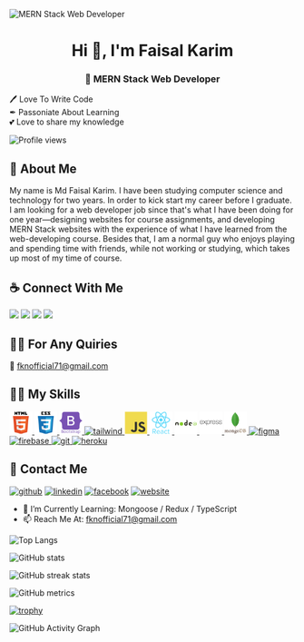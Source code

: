 ![MERN Stack Web Developer](https://media-exp1.licdn.com/dms/image/D5616AQGBpHo3poGEtw/profile-displaybackgroundimage-shrink_350_1400/0/1662889353511?e=1668643200&v=beta&t=qNoVLTuq6-WGbDeFXamHdBpMQ0OYei86BJmZJTQbsy8)
<h1 align="center">Hi 👋, I'm Faisal Karim</h1>
<h3 align="center">👑 MERN Stack Web Developer</h3>

🖊️ Love To Write Code <br>
✒  Passoniate About Learning <br>
💕 Love to share my knowledge </p> 

![Profile views](https://gpvc.arturio.dev/faisalkn-71)

## 🤵 About Me
My name is Md Faisal Karim. I have been studying computer science and technology for two years. In order to kick start my career before I graduate. I am looking for a web developer job since that's what I have been doing for one year—designing websites for course assignments, and developing MERN Stack websites with the experience of what I have learned from the web-developing course. Besides that, I am a normal guy who enjoys playing and spending time with friends, while not working or studying, which takes up most of my time of course.

<div align="left">
<h2>☕ Connect With Me</h2>
<a target="_blank"href="https://www.linkedin.com/in/faisalkn71/"><img src="https://img.shields.io/badge/linkedin-%230077B5.svg?style=for-the-badge&logo=linkedin&logoColor=white" /><a/>
<a target="_blank"href="https://wa.me/8801882847658"><img src="https://img.shields.io/badge/WhatsApp-25D366?style=for-the-badge&logo=whatsapp&logoColor=white" /><a/>
<a target="_blank"href="https://www.facebook.com/profile.php?id=100060664076721"><img src="https://img.shields.io/badge/Facebook-%231877F2.svg?style=for-the-badge&logo=Facebook&logoColor=white" /><a/>
<a target="_blank"href="mailto:fknofficial71@gmail.com"><img src="https://img.shields.io/badge/Gmail-D14836?style=for-the-badge&logo=gmail&logoColor=white" /><a/>
<div/>

## 💁‍♂️ For Any Quiries 
📧 fknofficial71@gmail.com

## 👨‍💻 My Skills
<p align="left"> <a href="https://www.w3.org/html/" target="_blank" rel="noreferrer"> <img src="https://raw.githubusercontent.com/devicons/devicon/master/icons/html5/html5-original-wordmark.svg" alt="html5" width="40" height="40"/> </a> <a href="https://www.w3schools.com/css/" target="_blank" rel="noreferrer"> <img src="https://raw.githubusercontent.com/devicons/devicon/master/icons/css3/css3-original-wordmark.svg" alt="css3" width="40" height="40"/> </a> <a href="https://getbootstrap.com" target="_blank" rel="noreferrer"> <img src="https://raw.githubusercontent.com/devicons/devicon/master/icons/bootstrap/bootstrap-plain-wordmark.svg" alt="bootstrap" width="40" height="40"/> </a> <a href="https://tailwindcss.com/" target="_blank" rel="noreferrer"> <img src="https://www.vectorlogo.zone/logos/tailwindcss/tailwindcss-icon.svg" alt="tailwind" width="40" height="40"/> </a> <a href="https://developer.mozilla.org/en-US/docs/Web/JavaScript" target="_blank" rel="noreferrer"> <img src="https://raw.githubusercontent.com/devicons/devicon/master/icons/javascript/javascript-original.svg" alt="javascript" width="40" height="40"/> </a> <a href="https://reactjs.org/" target="_blank" rel="noreferrer"> <img src="https://raw.githubusercontent.com/devicons/devicon/master/icons/react/react-original-wordmark.svg" alt="react" width="40" height="40"/> <a href="https://nodejs.org" target="_blank" rel="noreferrer"> <img src="https://raw.githubusercontent.com/devicons/devicon/master/icons/nodejs/nodejs-original-wordmark.svg" alt="nodejs" width="40" height="40"/> </a> <a href="https://expressjs.com" target="_blank" rel="noreferrer"> <img src="https://raw.githubusercontent.com/devicons/devicon/master/icons/express/express-original-wordmark.svg" alt="express" width="40" height="40"/> </a> </a> <a href="https://www.mongodb.com/" target="_blank" rel="noreferrer"> <img src="https://raw.githubusercontent.com/devicons/devicon/master/icons/mongodb/mongodb-original-wordmark.svg" alt="mongodb" width="40" height="40"/> </a> <a href="https://www.figma.com/" target="_blank" rel="noreferrer"> <img src="https://www.vectorlogo.zone/logos/figma/figma-icon.svg" alt="figma" width="40" height="40"/> </a> <a href="https://firebase.google.com/" target="_blank" rel="noreferrer"> <img src="https://www.vectorlogo.zone/logos/firebase/firebase-icon.svg" alt="firebase" width="40" height="40"/> </a> <a href="https://git-scm.com/" target="_blank" rel="noreferrer"> <img src="https://www.vectorlogo.zone/logos/git-scm/git-scm-icon.svg" alt="git" width="40" height="40"/> </a> <a href="https://heroku.com" target="_blank" rel="noreferrer"> <img src="https://www.vectorlogo.zone/logos/heroku/heroku-icon.svg" alt="heroku" width="40" height="40"/> </a> 
</p>

## 📶 Contact Me
[<img src='https://cdn.jsdelivr.net/npm/simple-icons@3.0.1/icons/github.svg' alt='github' height='40'>](https://github.com/faisalkn-71)  [<img src='https://cdn.jsdelivr.net/npm/simple-icons@3.0.1/icons/linkedin.svg' alt='linkedin' height='40'>](https://www.linkedin.com/in/faisalkn71/)  [<img src='https://cdn.jsdelivr.net/npm/simple-icons@3.0.1/icons/facebook.svg' alt='facebook' height='40'>](https://www.facebook.com/profile.php?id=100060664076721)  [<img src='https://cdn.jsdelivr.net/npm/simple-icons@3.0.1/icons/icloud.svg' alt='website' height='40'>](https://faisalkarim71.netlify.app/)  

- 🌱 I’m Currently Learning: Mongoose / Redux / TypeScript 
- 📫 Reach Me At:  fknofficial71@gmail.com

![Top Langs](https://github-readme-stats.vercel.app/api/top-langs/?username=faisalkn-71&layout=compact)

![GitHub stats](https://github-readme-stats.vercel.app/api?username=faisalkn-71&show_icons=true)  

![GitHub streak stats](https://github-readme-streak-stats.herokuapp.com/?user=faisalkn-71) 

![GitHub metrics](https://metrics.lecoq.io/faisalkn-71)  

[![trophy](https://github-profile-trophy.vercel.app/?username=faisalkn-71)](https://github.com/ryo-ma/github-profile-trophy)

![GitHub Activity Graph](https://activity-graph.herokuapp.com/graph?username=faisalkn-71)  

